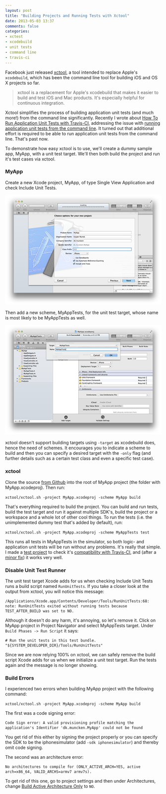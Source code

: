 ```yaml
---
layout: post
title: "Building Projects and Running Tests with Xctool"
date: 2013-05-03 13:37
comments: false
categories:
- xctest
- xcodebuild
- unit tests
- command line
- travis-ci
---
```


Facebook just released [xctool](https://github.com/facebook/xctool), a tool intended to replace Apple's `xcodebuild`, which has been the command line tool for building iOS and OS X projects so far.

> xctool is a replacement for Apple's xcodebuild that makes it easier to build and test iOS and Mac products. It's especially helpful for continuous integration.

Xctool simplifies the process of building application unit tests (and much more!) from the command line significantly. Recently I wrote about [How To Run Application Unit Tests with Travis-CI](http://kaspermunck.github.io/2013/04/running-kiwi-specs-with-travis-ci/), addressing the issue with [running application unit tests from the command line](https://github.com/sgleadow/xcodetest). It turned out that additional effort is required to be able to run application unit tests from the command line. That's past now.

To demonstrate how easy xctool is to use, we'll create a dummy sample app, MyApp, with a unit test target. We'll then both build the project and run it's test cases via xctool.

### MyApp

Create a new Xcode project, MyApp, of type Single View Application and check Include Unit Tests.

![New Project](/images/xctool-01-new-project.png)

Then add a new scheme, MyAppTests, for the unit test target, whose name is most likely to be MyAppTests as well.

![New Project](/images/xctool-02-new-scheme.png)

xctool doesn't support building targets using `-target` as xcodebuild does, hence the need of schemes. It encourages you to indicate a scheme to build and then you can specify a desired target with the `-only` flag (and further details such as a certain test class and even a specific test case).

### xctool

Clone the source [from Github](https://github.com/facebook/xctool) into the root of MyApp project (the folder with MyApp.xcodeproj). Then run:

`xctool/xctool.sh -project MyApp.xcodeproj -scheme MyApp build`

That's everything required to build the project. You can build and run tests, build the test target and run it against multiple SDK's, build the project or a workspace and a whole lot of other cool things. To run the tests (i.e. the unimplemented dummy test that's added by default), run:

`xctool/xctool.sh -project MyApp.xcodeproj -scheme MyAppTests test`

This runs all tests in MyAppTests in the simulator, so both logic- and application unit tests will be run without any problems. It's really that simple. I made a [test project](https://github.com/kaspermunck/xctool-travis-test) to check it's [compatibility with Travis-CI](https://travis-ci.org/kaspermunck/xctool-travis-test), and (after a [minor fix](https://github.com/facebook/xctool/issues/11)) it works very well.

### Disable Unit Test Runner

The unit test target Xcode adds for us when checking Include Unit Tests runs a build script named `RunUnitTests`. If you take a closer look at the output from xctool, you will notice this message:

````
/Applications/Xcode.app/Contents/Developer/Tools/RunUnitTests:68: note: RunUnitTests exited without running tests because TEST_AFTER_BUILD was set to NO.
````
Although it doesn't do any harm, it's annoying, so let's remove it. Click on MyApp project in Project Navigator and select MyAppTests target. Under `Build Phases -> Run Script` it says:

````
# Run the unit tests in this test bundle.
"${SYSTEM_DEVELOPER_DIR}/Tools/RunUnitTests"
````

Since we are now relying 100% on xctool, we can safely remove the build script Xcode adds for us when we initialize a unit test target. Run the tests again and the message is no longer showing.

### Build Errors

I experienced two errors when building MyApp project with the following command:

`xctool/xctool.sh -project MyApp.xcodeproj -scheme MyApp build
`

The first was a code signing error:

````
Code Sign error: A valid provisioning profile matching the application's Identifier 'dk.muncken.MyApp' could not be found
````

You get rid of this either by signing the project properly or you can specify the SDK to be the iphonesimulator (add `-sdk iphonesimulator`) and thereby omit code signing.

The second was an architecture error:

````
No architectures to compile for (ONLY_ACTIVE_ARCH=YES, active arch=x86_64, VALID_ARCHS=armv7 armv7s).
````

To get rid of this one, go to project settings and then under Architectures, change [Build Active Architecture Only](http://useyourloaf.com/blog/2010/04/21/xcode-build-active-architecture-only.html) to `NO`.